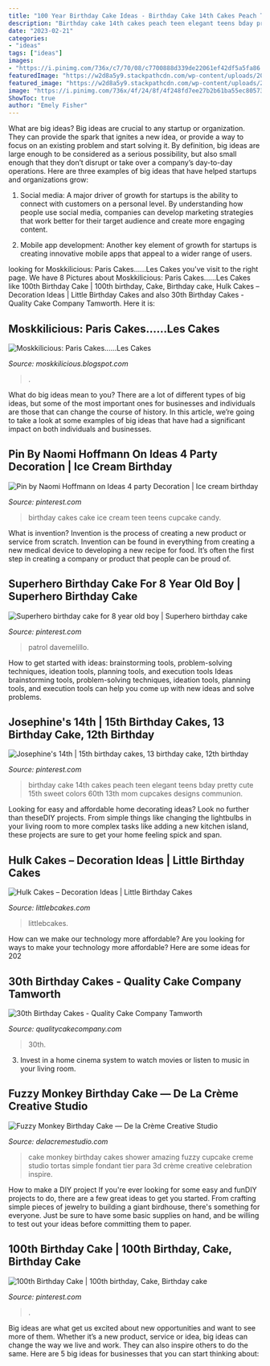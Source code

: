 ```yaml
---
title: "100 Year Birthday Cake Ideas - Birthday Cake 14th Cakes Peach Teen Elegant Teens Bday Pretty Cute 15th Sweet Colors 60th 13th Mom Cupcakes Designs Communion"
description: "Birthday cake 14th cakes peach teen elegant teens bday pretty cute 15th sweet colors 60th 13th mom cupcakes designs communion"
date: "2023-02-21"
categories:
- "ideas"
tags: ["ideas"]
images:
- "https://i.pinimg.com/736x/c7/70/08/c7700888d339de22061ef42df5a5fa86.jpg"
featuredImage: "https://w2d8a5y9.stackpathcdn.com/wp-content/uploads/2019/02/silver-white-drip-custom-topper-760x1030.jpg"
featured_image: "https://w2d8a5y9.stackpathcdn.com/wp-content/uploads/2019/02/silver-white-drip-custom-topper-760x1030.jpg"
image: "https://i.pinimg.com/736x/4f/24/8f/4f248fd7ee27b2b61ba55ec8057327f0--th-birthday-cake-ideas-cake-birthday-teen.jpg"
ShowToc: true
author: "Emely Fisher"
---
```



What are big ideas?
Big ideas are crucial to any startup or organization. They can provide the spark that ignites a new idea, or provide a way to focus on an existing problem and start solving it. By definition, big ideas are large enough to be considered as a serious possibility, but also small enough that they don’t disrupt or take over a company’s day-to-day operations. Here are three examples of big ideas that have helped startups and organizations grow:
1. Social media: A major driver of growth for startups is the ability to connect with customers on a personal level. By understanding how people use social media, companies can develop marketing strategies that work better for their target audience and create more engaging content.

2. Mobile app development: Another key element of growth for startups is creating innovative mobile apps that appeal to a wider range of users.

	

		
looking for Moskkilicious: Paris Cakes......Les Cakes you've visit to the right page. We have 8 Pictures about Moskkilicious: Paris Cakes......Les Cakes like 100th Birthday Cake | 100th birthday, Cake, Birthday cake, Hulk Cakes – Decoration Ideas | Little Birthday Cakes and also 30th Birthday Cakes - Quality Cake Company Tamworth. Here it is:
		
    
## Moskkilicious: Paris Cakes......Les Cakes

<img loading=lazy src="http://3.bp.blogspot.com/-dNAycPWoehI/TaDfZ8GTh7I/AAAAAAAAGGE/J2K0PakCQ6s/s1600/normal_IMG_1461.jpg" onerror="this.onerror=null;this.src='https://tse2.mm.bing.net/th?id=OIP.xoYP6iCN47vfewEH-gLG-AHaLu&amp;pid=15.1';" alt="Moskkilicious: Paris Cakes......Les Cakes">

_Source: moskkilicious.blogspot.com_

>. 

	

What do big ideas mean to you?
There are a lot of different types of big ideas, but some of the most important ones for businesses and individuals are those that can change the course of history. In this article, we’re going to take a look at some examples of big ideas that have had a significant impact on both individuals and businesses.

    
## Pin By Naomi Hoffmann On Ideas 4 Party Decoration | Ice Cream Birthday

<img loading=lazy src="https://i.pinimg.com/736x/c7/70/08/c7700888d339de22061ef42df5a5fa86.jpg" onerror="this.onerror=null;this.src='https://tse1.mm.bing.net/th?id=OIP.UaBWxIYo2MXBVWQXzofiggHaLd&amp;pid=15.1';" alt="Pin by Naomi Hoffmann on Ideas 4 party Decoration | Ice cream birthday">

_Source: pinterest.com_

>birthday cakes cake ice cream teen teens cupcake candy. 

	

What is invention?
Invention is the process of creating a new product or service from scratch. Invention can be found in everything from creating a new medical device to developing a new recipe for food. It’s often the first step in creating a company or product that people can be proud of.

    
## Superhero Birthday Cake For 8 Year Old Boy | Superhero Birthday Cake

<img loading=lazy src="https://i.pinimg.com/736x/ba/ac/10/baac10b77cdd7456aac3e7de4ae957f3.jpg" onerror="this.onerror=null;this.src='https://tse3.mm.bing.net/th?id=OIP.FgyXsIBFl_XKNVVfWnppHwHaJ3&amp;pid=15.1';" alt="Superhero birthday cake for 8 year old boy | Superhero birthday cake">

_Source: pinterest.com_

>patrol davemelillo. 

	

How to get started with ideas: brainstorming tools, problem-solving techniques, ideation tools, planning tools, and execution tools
Ideas brainstorming tools, problem-solving techniques, ideation tools, planning tools, and execution tools can help you come up with new ideas and solve problems.

    
## Josephine&#039;s 14th | 15th Birthday Cakes, 13 Birthday Cake, 12th Birthday

<img loading=lazy src="https://i.pinimg.com/736x/4f/24/8f/4f248fd7ee27b2b61ba55ec8057327f0--th-birthday-cake-ideas-cake-birthday-teen.jpg" onerror="this.onerror=null;this.src='https://tse4.mm.bing.net/th?id=OIP.nnle0m3ltC4yrXd8tSzmwAAAAA&amp;pid=15.1';" alt="Josephine&#039;s 14th | 15th birthday cakes, 13 birthday cake, 12th birthday">

_Source: pinterest.com_

>birthday cake 14th cakes peach teen elegant teens bday pretty cute 15th sweet colors 60th 13th mom cupcakes designs communion. 

	

Looking for easy and affordable home decorating ideas? Look no further than theseDIY projects. From simple things like changing the lightbulbs in your living room to more complex tasks like adding a new kitchen island, these projects are sure to get your home feeling spick and span.

    
## Hulk Cakes – Decoration Ideas | Little Birthday Cakes

<img loading=lazy src="https://www.littlebcakes.com/wp-content/uploads/2014/01/Hulk-Cake-768x1024.jpg" onerror="this.onerror=null;this.src='https://tse4.mm.bing.net/th?id=OIP.1tinCIVK0lSm-KQ566mV6gHaJ4&amp;pid=15.1';" alt="Hulk Cakes – Decoration Ideas | Little Birthday Cakes">

_Source: littlebcakes.com_

>littlebcakes. 

	

How can we make our technology more affordable?
Are you looking for ways to make your technology more affordable? Here are some ideas for 202
    
## 30th Birthday Cakes - Quality Cake Company Tamworth

<img loading=lazy src="https://w2d8a5y9.stackpathcdn.com/wp-content/uploads/2019/02/silver-white-drip-custom-topper-760x1030.jpg" onerror="this.onerror=null;this.src='https://tse4.mm.bing.net/th?id=OIP.2-8u7bEt8-14bSurNUdA6wHaKC&amp;pid=15.1';" alt="30th Birthday Cakes - Quality Cake Company Tamworth">

_Source: qualitycakecompany.com_

>30th. 

	

3. Invest in a home cinema system to watch movies or listen to music in your living room.

    
## Fuzzy Monkey Birthday Cake — De La Crème Creative Studio

<img loading=lazy src="http://static1.squarespace.com/static/55077c4be4b0f11bacb25666/t/57374a190442629b019a5bfd/1463241252617/FuzzyMonkeyCake_05.jpg?format=1000w" onerror="this.onerror=null;this.src='https://tse1.mm.bing.net/th?id=OIP.VeT5NgmE95Tliz2XfDEbowHaKX&amp;pid=15.1';" alt="Fuzzy Monkey Birthday Cake — De la Crème Creative Studio">

_Source: delacremestudio.com_

>cake monkey birthday cakes shower amazing fuzzy cupcake creme studio tortas simple fondant tier para 3d crème creative celebration inspire. 

	

How to make a DIY project
If you're ever looking for some easy and funDIY projects to do, there are a few great ideas to get you started. From crafting simple pieces of jewelry to building a giant birdhouse, there's something for everyone. Just be sure to have some basic supplies on hand, and be willing to test out your ideas before committing them to paper.

    
## 100th Birthday Cake | 100th Birthday, Cake, Birthday Cake

<img loading=lazy src="https://i.pinimg.com/736x/04/a8/00/04a8000ceb01f8cd9155a5ace2f4032e.jpg" onerror="this.onerror=null;this.src='https://tse2.mm.bing.net/th?id=OIP.tiqRXG8TpB52EF63Uvii3gHaJ3&amp;pid=15.1';" alt="100th Birthday Cake | 100th birthday, Cake, Birthday cake">

_Source: pinterest.com_

>. 

	

Big ideas are what get us excited about new opportunities and want to see more of them. Whether it’s a new product, service or idea, big ideas can change the way we live and work. They can also inspire others to do the same. Here are 5 big ideas for businesses that you can start thinking about: 

